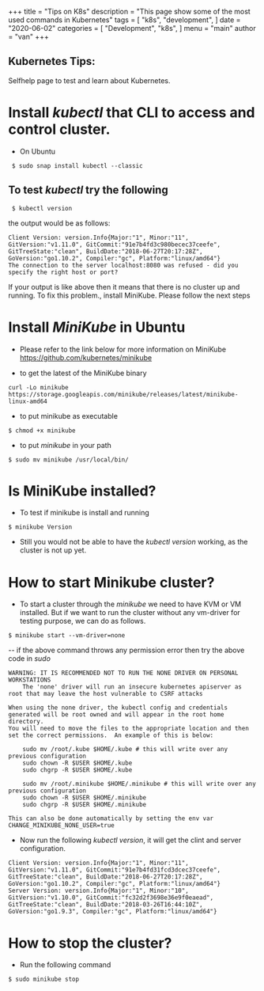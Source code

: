 +++
title = "Tips on K8s"
description = "This page show some of the most used commands in Kubernetes"
tags = [
    "k8s",
    "development",
]
date = "2020-06-02"
categories = [
    "Development",
    "k8s",
]
menu = "main"
author = "van"
+++

Kubernetes Tips:
---------------

Selfhelp page to test and learn about Kubernetes.

# Install *kubectl* that CLI to access and control cluster.
- On Ubuntu

```
 $ sudo snap install kubectl --classic
```

## To test *kubectl* try the following
```
 $ kubectl version
```

the output would be as follows:

```
Client Version: version.Info{Major:"1", Minor:"11", GitVersion:"v1.11.0", GitCommit:"91e7b4fd3c980becec37ceefe", GitTreeState:"clean", BuildDate:"2018-06-27T20:17:28Z", GoVersion:"go1.10.2", Compiler:"gc", Platform:"linux/amd64"}
The connection to the server localhost:8080 was refused - did you specify the right host or port?
```

If your output is like above then it means that there is no cluster up and running. To fix this problem., install MiniKube. Please follow the next steps

# Install *MiniKube* in Ubuntu
- Please refer to the link below for more information on MiniKube
https://github.com/kubernetes/minikube

- to get the latest of the MiniKube binary
```
curl -Lo minikube https://storage.googleapis.com/minikube/releases/latest/minikube-linux-amd64
```

- to put minikube as executable
```
$ chmod +x minikube
```

- to put *minikube* in your path
```
$ sudo mv minikube /usr/local/bin/
```

# Is MiniKube installed?
- To test if minikube is install and running
```
$ minikube Version
```

* Still you would not be able to have the *kubectl version* working, as the cluster is not up yet.

# How to start Minikube cluster?
- To start a cluster through the *minikube* we need to have KVM or VM installed. But if we want to run the cluster without any vm-driver for testing purpose, we can do as follows.

```
$ minikube start --vm-driver=none
```
-- if the above command throws any permission error then try the above code in *sudo*

```
WARNING: IT IS RECOMMENDED NOT TO RUN THE NONE DRIVER ON PERSONAL WORKSTATIONS
	The 'none' driver will run an insecure kubernetes apiserver as root that may leave the host vulnerable to CSRF attacks

When using the none driver, the kubectl config and credentials generated will be root owned and will appear in the root home directory.
You will need to move the files to the appropriate location and then set the correct permissions.  An example of this is below:

	sudo mv /root/.kube $HOME/.kube # this will write over any previous configuration
	sudo chown -R $USER $HOME/.kube
	sudo chgrp -R $USER $HOME/.kube

	sudo mv /root/.minikube $HOME/.minikube # this will write over any previous configuration
	sudo chown -R $USER $HOME/.minikube
	sudo chgrp -R $USER $HOME/.minikube

This can also be done automatically by setting the env var CHANGE_MINIKUBE_NONE_USER=true
```

- Now run the following *kubectl version*, it will get the clint and server configuration.

```
Client Version: version.Info{Major:"1", Minor:"11", GitVersion:"v1.11.0", GitCommit:"91e7b4fd31fcd3dcec37ceefe", GitTreeState:"clean", BuildDate:"2018-06-27T20:17:28Z", GoVersion:"go1.10.2", Compiler:"gc", Platform:"linux/amd64"}
Server Version: version.Info{Major:"1", Minor:"10", GitVersion:"v1.10.0", GitCommit:"fc32d2f3698e36e9f0eaead", GitTreeState:"clean", BuildDate:"2018-03-26T16:44:10Z", GoVersion:"go1.9.3", Compiler:"gc", Platform:"linux/amd64"}
```

# How to stop the cluster?
- Run the following command
```
$ sudo minikube stop
```

